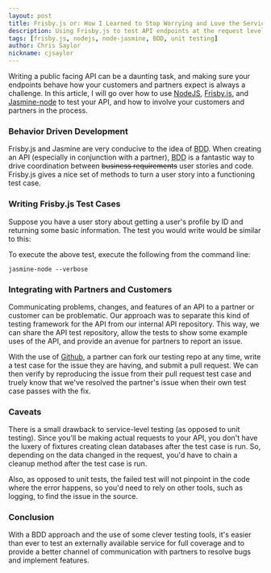 ```yaml
---
layout: post
title: Frisby.js or: How I Learned to Stop Worrying and Love the Service Test
description: Using Frisby.js to test API endpoints at the request level.
tags: [frisby.js, nodejs, node-jasmine, BDD, unit testing]
author: Chris Saylor
nickname: cjsaylor
---
```


Writing a public facing API can be a daunting task, and making sure your endpoints behave how your customers and partners expect is always a challenge.  In this article, I will go over how to use [NodeJS](http://nodejs.org/), [Frisby.js](http://frisbyjs.com/), and [Jasmine-node](https://github.com/mhevery/jasmine-node/) to test your API, and how to involve your customers and partners in the process.

### Behavior Driven Development

Frisby.js and Jasmine are very conducive to the idea of <abbr title="Behavior Driven Development">BDD</abbr>.  When creating an API (especially in conjunction with a partner), <abbr title="Behavior Driven Development">BDD</abbr> is a fantastic way to drive coordination between <del>business requirements</del> user stories and code.  Frisby.js gives a nice set of methods to turn a user story into a functioning test case.

### Writing Frisby.js Test Cases

Suppose you have a user story about getting a user's profile by ID and returning some basic information.  The test you would write would be similar to this:

<script src="https://gist.github.com/297ca7d642b380867188.js"> </script>

To execute the above test, execute the following from the command line:

`jasmine-node --verbose`

### Integrating with Partners and Customers

Communicating problems, changes, and features of an API to a partner or customer can be problematic.  Our approach was to separate this kind of testing framework for the API from our internal API repository.  This way, we can share the API test repository, allow the tests to show some example uses of the API, and provide an avenue for partners to report an issue.

With the use of [Github](https://github.com), a partner can fork our testing repo at any time, write a test case for the issue they are having, and submit a pull request.  We can then verify by reproducing the issue from their pull request test case and truely know that we've resolved the partner's issue when their own test case passes with the fix.

### Caveats

There is a small drawback to service-level testing (as opposed to unit testing).  Since you'll be making actual requests to your API, you don't have the luxery of fixtures creating clean databases after the test case is run.  So, depending on the data changed in the request, you'd have to chain a cleanup method after the test case is run.

Also, as opposed to unit tests, the failed test will not pinpoint in the code where the error happens, so you'd need to rely on other tools, such as logging, to find the issue in the source.

### Conclusion

With a BDD approach and the use of some clever testing tools, it's easier than ever to test an externally available service for full coverage and to provide a better channel of communication with partners to resolve bugs and implement features.